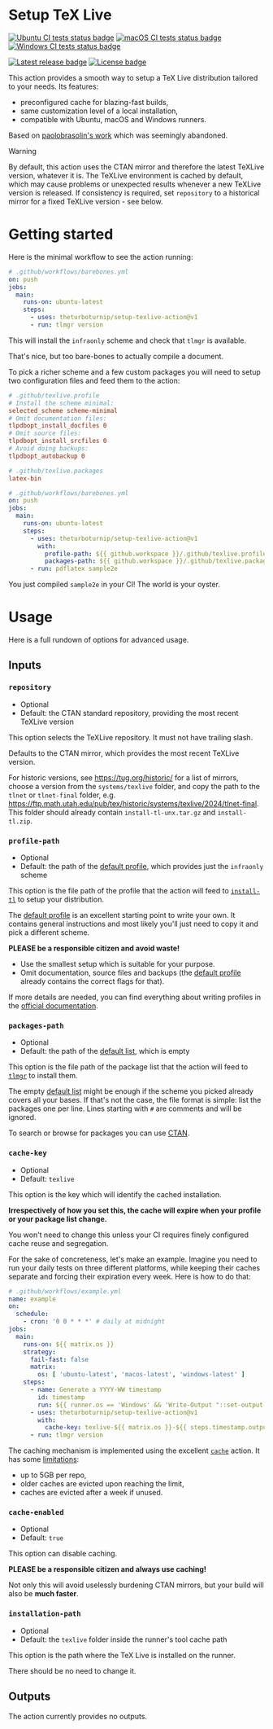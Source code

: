 # Setup TeX Live

[![Ubuntu CI tests status badge][ubuntu-ci-shield]][ubuntu-ci-url]
[![macOS CI tests status badge][macos-ci-shield]][macos-ci-url]
[![Windows CI tests status badge][windows-ci-shield]][windows-ci-url]

[![Latest release badge][release-shield]][release-url]
[![License badge][license-shield]][license-url]

[ubuntu-ci-url]: https://github.com/theturboturnip/setup-texlive-action/actions/workflows/ubuntu-most-recent.yml "Ubuntu CI tests"
[macos-ci-url]: https://github.com/theturboturnip/setup-texlive-action/actions/workflows/macos-most-recent.yml "macOS CI tests"
[windows-ci-url]: https://github.com/theturboturnip/setup-texlive-action/actions/workflows/windows-most-recent.yml "Windows CI tests"

[ubuntu-ci-shield]: https://img.shields.io/github/actions/workflow/status/theturboturnip/setup-texlive-action/ubuntu-most-recent.yml?branch=main&label=Ubuntu&logo=ubuntu&logoColor=white
[macos-ci-shield]: https://img.shields.io/github/actions/workflow/status/theturboturnip/setup-texlive-action/macos-most-recent.yml?branch=main&label=macOS&logo=apple&logoColor=white
[windows-ci-shield]: https://img.shields.io/github/actions/workflow/status/theturboturnip/setup-texlive-action/windows-most-recent.yml?branch=main&label=Windows&logo=windows&logoColor=white

[release-url]: https://github.com/theturboturnip/setup-texlive-action/releases "Latest release"
[license-url]: https://github.com/theturboturnip/setup-texlive-action/blob/main/LICENSE "License"

[release-shield]: https://img.shields.io/github/v/release/theturboturnip/setup-texlive-action?display_name=tag&sort=semver
[license-shield]: https://img.shields.io/github/license/theturboturnip/setup-texlive-action

This action provides a smooth way to setup a TeX Live distribution tailored to your needs. Its features:

* preconfigured cache for blazing-fast builds,
* same customization level of a local installation,
* compatible with Ubuntu, macOS and Windows runners.

Based on [paolobrasolin's work](https://github.com/paolobrasolin/setup-texlive-action/tree/04ddc71e652c8a892d232b26d55fe8eb02551687) which was seemingly abandoned.

> [!WARNING]
> By default, this action uses the CTAN mirror and therefore the latest TeXLive version, whatever it is.
> The TeXLive environment is cached by default, which may cause problems or unexpected results whenever
> a new TeXLive version is released.
> If consistency is required, set `repository` to a historical mirror for a fixed TeXLive version - see below.

# Getting started

Here is the minimal workflow to see the action running:

```yaml
# .github/workflows/barebones.yml
on: push
jobs:
  main:
    runs-on: ubuntu-latest
    steps:
      - uses: theturboturnip/setup-texlive-action@v1
      - run: tlmgr version
```

This will install the `infraonly` scheme and check that `tlmgr` is available.

That's nice, but too bare-bones to actually compile a document.

To pick a richer scheme and a few custom packages you will need to setup two configuration files and feed them to the action:

```ini
# .github/texlive.profile
# Install the scheme minimal:
selected_scheme scheme-minimal
# Omit documentation files:
tlpdbopt_install_docfiles 0
# Omit source files:
tlpdbopt_install_srcfiles 0
# Avoid doing backups:
tlpdbopt_autobackup 0
```

```ini
# .github/texlive.packages
latex-bin
```

```yaml
# .github/workflows/barebones.yml
on: push
jobs:
  main:
    runs-on: ubuntu-latest
    steps:
      - uses: theturboturnip/setup-texlive-action@v1
        with:
          profile-path: ${{ github.workspace }}/.github/texlive.profile
          packages-path: ${{ github.workspace }}/.github/texlive.packages
      - run: pdflatex sample2e
```

You just compiled `sample2e` in your CI!
The world is your oyster.

# Usage

Here is a full rundown of options for advanced usage.

## Inputs

### `repository`

* Optional
* Default: the CTAN standard repository, providing the most recent TeXLive version

This option selects the TeXLive repository. It must not have trailing slash.

Defaults to the CTAN mirror, which provides the most recent TeXLive version.

For historic versions, see <https://tug.org/historic/> for a list of mirrors,
choose a version from the `systems/texlive` folder,
and copy the path to the `tlnet` or `tlnet-final` folder, e.g. <https://ftp.math.utah.edu/pub/tex/historic/systems/texlive/2024/tlnet-final>.
This folder should already contain `install-tl-unx.tar.gz` and `install-tl.zip`.

### `profile-path`

* Optional
* Default: the path of the [default profile][default-profile], which provides just the `infraonly` scheme

This option is the file path of the profile that the action will feed to [`install-tl`][install-tl-man] to setup your distribution.

The [default profile][default-profile] is an excellent starting point to write your own.
It contains general instructions and most likely you'll just need to copy it and pick a different scheme.

**PLEASE be a responsible citizen and avoid waste!**

* Use the smallest setup which is suitable for your purpose.
* Omit documentation, source files and backups (the [default profile][default-profile] already contains the correct flags for that).

If more details are needed, you can find everything about writing profiles in the [official documentation][install-tl-profiles-man].

[default-profile]: https://github.com/theturboturnip/setup-texlive-action/blob/main/texlive.profile
[install-tl-man]: https://www.tug.org/texlive/doc/install-tl.html
[install-tl-profiles-man]: https://www.tug.org/texlive/doc/install-tl.html#PROFILES

### `packages-path`

* Optional
* Default: the path of the [default list][default-packages], which is empty

This option is the file path of the package list that the action will feed to [`tlmgr`][tlmgr-man] to install them.

The empty [default list][default-packages] might be enough if the scheme you picked already covers all your bases.
If that's not the case, the file format is simple: list the packages one per line. Lines starting with `#` are comments and will be ignored.

To search or browse for packages you can use [CTAN][ctan].

[default-packages]: https://github.com/theturboturnip/setup-texlive-action/blob/main/texlive.packages
[tlmgr-man]: https://www.tug.org/texlive/doc/tlmgr.html
[ctan]: https://www.ctan.org/

### `cache-key`

* Optional
* Default: `texlive`

This option is the key which will identify the cached installation.

**Irrespectively of how you set this, the cache will expire when your profile or your package list change.**

You won't need to change this unless your CI requires finely configured cache reuse and segregation.

For the sake of concreteness, let's make an example.
Imagine you need to run your daily tests on three different platforms, while keeping their caches separate and forcing their expiration every week.
Here is how to do that:

```yaml
# .github/workflows/example.yml
name: example
on:
  schedule:
    - cron: '0 0 * * *' # daily at midnight
jobs:
  main:
    runs-on: ${{ matrix.os }}
    strategy:
      fail-fast: false
      matrix:
        os: [ 'ubuntu-latest', 'macos-latest', 'windows-latest' ]
    steps:
      - name: Generate a YYYY-WW timestamp
        id: timestamp
        run: ${{ runner.os == 'Windows' && 'Write-Output "::set-output name=yyyy-ww::$(Get-Date -UFormat %Y-%W)"' || 'echo "::set-output name=yyyy-ww::$(date +%Y-%W)"' }}
      - uses: theturboturnip/setup-texlive-action@v1
        with:
          cache-key: texlive-${{ matrix.os }}-${{ steps.timestamp.output.yyyy-ww }}
      - run: tlmgr version
```

The caching mechanism is implemented using the excellent [`cache`][cache-action] action. It has some [limitations][cache-action-limits]:

* up to 5GB per repo,
* older caches are evicted upon reaching the limit,
* caches are evicted after a week if unused.

[cache-action]: https://github.com/actions/cache
[cache-action-limits]: https://github.com/actions/cache#cache-limits

### `cache-enabled`

* Optional
* Default: `true`

This option can disable caching.

**PLEASE be a responsible citizen and always use caching!**

Not only this will avoid uselessly burdening CTAN mirrors, but your build will also be **much faster**.

### `installation-path`

* Optional
* Default: the `texlive` folder inside the runner's tool cache path

This option is the path where the TeX Live is installed on the runner.

There should be no need to change it.

## Outputs

The action currently provides no outputs.
